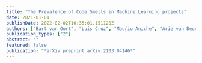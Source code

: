 ```yaml
---
title: "The Prevalence of Code Smells in Machine Learning projects"
date: 2021-01-01
publishDate: 2022-02-02T10:35:01.151128Z
authors: ["Bart van Oort", "Luı́s Cruz", "Mauŗ́io Aniche", "Arie van Deursen"]
publication_types: ["2"]
abstract: ""
featured: false
publication: "*arXiv preprint arXiv:2103.04146*"
---
```


